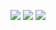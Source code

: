 <p align="center">
  <img src="https://github-readme-stats.vercel.app/api?username=kariaro&show_icons=true&theme=darcula">
  <img src="https://github-readme-stats.vercel.app/api/top-langs/?username=kariaro&layout=compact&card_width=445&theme=darcula">
  <img src="https://github-readme-stats.vercel.app/api/wakatime?username=hardcoded&v=2&layout=compact&theme=darcula">
</p>
